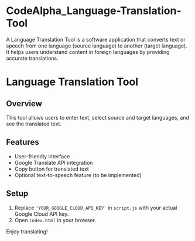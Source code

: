 # CodeAlpha_Language-Translation-Tool
A Language Translation Tool is a software application that converts text or speech from one language (source language) to another (target language). It helps users understand content in foreign languages by providing accurate translations.


# Language Translation Tool

## Overview
This tool allows users to enter text, select source and target languages, and see the translated text.

## Features
- User-friendly interface
- Google Translate API integration
- Copy button for translated text
- Optional text-to-speech feature (to be implemented)

## Setup
1. Replace `'YOUR_GOOGLE_CLOUD_API_KEY'` in `script.js` with your actual Google Cloud API key.
2. Open `index.html` in your browser.

Enjoy translating!

